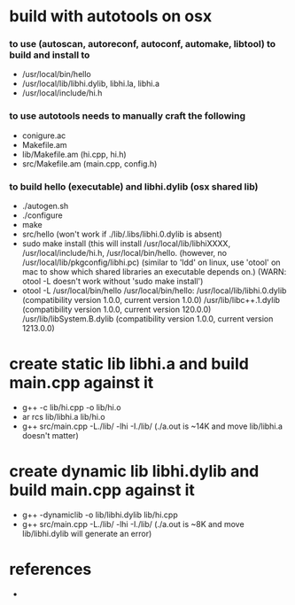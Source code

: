 # build with autotools on osx 
### to use (autoscan, autoreconf, autoconf, automake, libtool) to build and install to 
- /usr/local/bin/hello 
- /usr/local/lib/libhi.dylib, libhi.la, libhi.a
- /usr/local/include/hi.h  

### to use autotools needs to manually craft the following
- conigure.ac
- Makefile.am
- lib/Makefile.am (hi.cpp, hi.h)
- src/Makefile.am (main.cpp, config.h)

### to build hello (executable) and libhi.dylib (osx shared lib)
- ./autogen.sh
- ./configure
- make
- src/hello
(won't work if ./lib/.libs/libhi.0.dylib is absent) 
- sudo make install (this will install /usr/local/lib/libhiXXXX, /usr/local/include/hi.h, /usr/local/bin/hello. (however, no /usr/local/lib/pkgconfig/libhi.pc) 
(similar to 'ldd' on linux, use 'otool' on mac to show which shared libraries an executable depends on.)
(WARN: otool -L doesn't work without 'sudo make install') 
- otool -L /usr/local/bin/hello 
/usr/local/bin/hello:
	/usr/local/lib/libhi.0.dylib (compatibility version 1.0.0, current version 1.0.0)
	/usr/lib/libc++.1.dylib (compatibility version 1.0.0, current version 120.0.0)
	/usr/lib/libSystem.B.dylib (compatibility version 1.0.0, current version 1213.0.0)

# create static lib libhi.a and build main.cpp against it
- g++ -c lib/hi.cpp -o lib/hi.o
- ar rcs lib/libhi.a lib/hi.o
- g++ src/main.cpp -L./lib/ -lhi -I./lib/
(./a.out is ~14K and move lib/libhi.a doesn't matter)
 
# create dynamic lib libhi.dylib and build main.cpp against it
- g++ -dynamiclib -o lib/libhi.dylib lib/hi.cpp
- g++ src/main.cpp -L./lib/ -lhi -I./lib/
(./a.out is ~8K and move lib/libhi.dylib will generate an error)

# references
- [](https://pewpewthespells.com/blog/static_and_dynamic_libraries.html)


